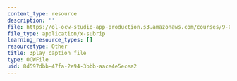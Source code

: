 ```yaml
---
content_type: resource
description: ''
file: https://ol-ocw-studio-app-production.s3.amazonaws.com/courses/9-00sc-introduction-to-psychology-fall-2011/8d597dbb47fa2e943bbbaace4e5ecea2_syXplPKQb_o.srt
file_type: application/x-subrip
learning_resource_types: []
resourcetype: Other
title: 3play caption file
type: OCWFile
uid: 8d597dbb-47fa-2e94-3bbb-aace4e5ecea2
---
```

